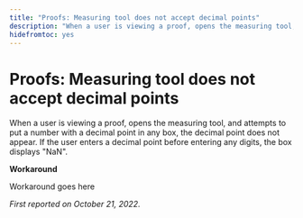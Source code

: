 ```yaml
---
title: "Proofs: Measuring tool does not accept decimal points"
description: "When a user is viewing a proof, opens the measuring tool, and attempts to put a number with a decimal point in any box, the decimal point does not appear. If the user enters a decimal point before entering any digits, the box displays NaN."
hidefromtoc: yes
---
```


# Proofs: Measuring tool does not accept decimal points

<!--This article is on the WF and WFP TOC-->

When a user is viewing a proof, opens the measuring tool, and attempts to put a number with a decimal point in any box, the decimal point does not appear. If the user enters a decimal point before entering any digits, the box displays "NaN".

**Workaround**

Workaround goes here

_First reported on October 21, 2022._

